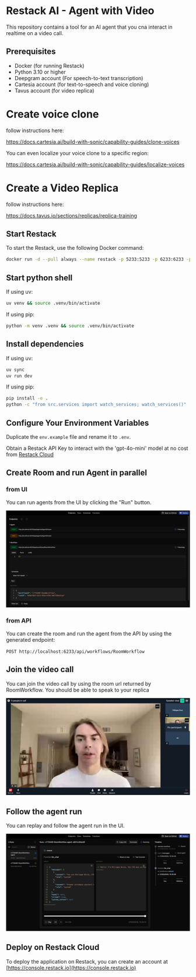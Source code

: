 # Restack AI - Agent with Video

This repository contains a tool for an AI agent that you cna interact in realtime on a video call.

## Prerequisites

- Docker (for running Restack)
- Python 3.10 or higher
- Deepgram account (For speech-to-text transcription)
- Cartesia account (for text-to-speech and voice cloning)
- Tavus account (for video replica)

# Create voice clone

follow instructions here:

https://docs.cartesia.ai/build-with-sonic/capability-guides/clone-voices

You can even localize your voice clone to a specific region:

https://docs.cartesia.ai/build-with-sonic/capability-guides/localize-voices


# Create a Video Replica

follow instructions here:

https://docs.tavus.io/sections/replicas/replica-training



## Start Restack

To start the Restack, use the following Docker command:

```bash
docker run -d --pull always --name restack -p 5233:5233 -p 6233:6233 -p 7233:7233 -p 9233:9233 ghcr.io/restackio/restack:main
```

## Start python shell

If using uv:

```bash
uv venv && source .venv/bin/activate
```

If using pip:

```bash
python -m venv .venv && source .venv/bin/activate
```

## Install dependencies

If using uv:

```bash
uv sync
uv run dev
```

If using pip:

```bash
pip install -e .
python -c "from src.services import watch_services; watch_services()"
```

## Configure Your Environment Variables

Duplicate the `env.example` file and rename it to `.env`.

Obtain a Restack API Key to interact with the 'gpt-4o-mini' model at no cost from [Restack Cloud](https://console.restack.io/starter)

## Create Room and run Agent in parallel

### from UI

You can run agents from the UI by clicking the "Run" button.

![Run agents from UI](./room_url.png)

### from API

You can create the room and run the agent from the API by using the generated endpoint:

`POST http://localhost:6233/api/workflows/RoomWorkflow`

## Join the video call

You can join the video call by using the room url returned by RoomWorkflow.
You should be able to speak to your replica

![Join the video call](./tavus_replica.png)

## Follow the agent run

You can replay and follow the agent run in the UI.

![Replay agent run](./agent_messages.png)

## Deploy on Restack Cloud

To deploy the application on Restack, you can create an account at [https://console.restack.io](https://console.restack.io)
